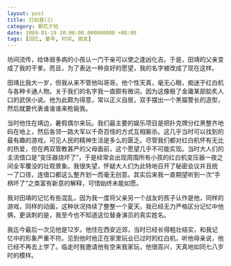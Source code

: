 ```yaml
---
layout: post 
title: 灯如昼(2)
category: 朝花夕拾 
date: 2009-01-19 20:00:00.000000000 +08:00
tags: [回忆, 童年, 时间, 朋友]
---
```

 
 坊间流传，给体弱多病的小孩认一门干亲可以使之逢凶化吉。于是，田靖的父亲变成了我的干爹。而且，为了表达一种良好的愿望，我的名字被改成了现在这样。

田靖比我大一岁，但我从来不管他叫哥哥。他个性天真，毫无心眼，痴迷于红白机与各种卡通人物。关于我们的名字我一直颇有微词，因为这像极了金庸某部脍炙人口的武侠小说。他为此颇为得意，常以正义自居，双手摆出一个黑猫警长的造型，然后就要代表谁谁谁来枪毙我。

当时他住在靖边，暑假偶尔来玩。我们最主要的娱乐项目是把扑克牌分红黑整齐地码在地上，然后各领一路大军以千奇百怪的方式互相厮杀。这几乎当时可以找到的
最有趣的游戏，可见人民的精神生活是多么的匮乏。尽管我们都对红白机怀有无比的热爱，但在两双管教甚严的父母面前，这个愿望几乎不可能实现。当时大人们的
主流借口是“变压器烧坏了”，于是经常会出现周围所有小孩的红白机变压器一夜之间全军覆没的壮观景象。我很失望，怀疑大人们为此特地召开了秘密会议并且统
一了口径，连借口都这么整齐划一而毫无创意。其实后来我一直期望听到一次“手柄坏了”之类富有新意的解释，可惜始终未能如愿。

我对田靖的记忆有些混乱，因为我一度将父亲另一个战友的孩子认作是他，同样的游戏，同样的动画，这种状况持续了整整一个夏天。我已经无力严格区分记忆中他俩，更讽刺的是，我至今也不知道这位替身演员的真实姓名。

我迄今最后一次见他是12岁。他住在西安近郊，当时已经长得粗壮结实，和我记忆中的形象严重不符。见到他时他正在家里玩业已过时的红白机，听他母亲说，他已经不再去上学了。临走时我邀请他有空来我家玩，他很高兴，天真地如同七八岁时的模样。

